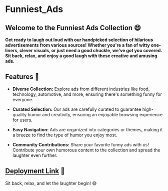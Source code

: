 # Funniest_Ads

## Welcome to the Funniest Ads Collection 😄

**Get ready to laugh out loud with our handpicked selection of hilarious advertisements from various sources! Whether you're a fan of witty one-liners, clever visuals, or just need a good chuckle, we've got you covered. Sit back, relax, and enjoy a good laugh with these creative and amusing ads.**

## Features 🌟

- **Diverse Collection:** Explore ads from different industries like food, technology, automotive, and more, ensuring there's something funny for everyone.

- **Curated Selection:** Our ads are carefully curated to guarantee high-quality humor and creativity, ensuring an enjoyable browsing experience for users.

- **Easy Navigation:** Ads are organized into categories or themes, making it a breeze to find the type of humor you enjoy most.

- **Community Contributions:** Share your favorite funny ads with us! Contribute your own humorous content to the collection and spread the laughter even further.

## [Deployment Link](https://s51-funniest-ads.onrender.com) 🚀

Sit back, relax, and let the laughter begin! 😄


